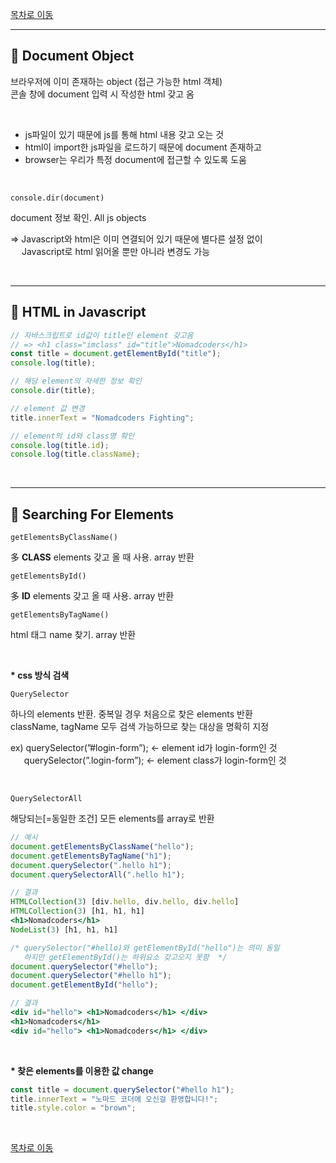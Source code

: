 [목차로 이동](https://github.com/jin-hyojoo/challenges_vanilla-Script/blob/main/README.md)

---
🎱 Document Object
---
브라우저에 이미 존재하는 object (접근 가능한 html 객체)    
콘솔 창에 document 입력 시 작성한 html 갖고 옴
    
</br>

- js파일이 있기 때문에 js를 통해 html 내용 갖고 오는 것
- html이 import한 js파일을 로드하기 때문에 document 존재하고
- browser는 우리가 특정 document에 접근할 수 있도록 도움

</br>

`console.dir(document)`

document 정보 확인. All js objects

⇒   Javascript와 html은 이미 연결되어 있기 때문에 별다른 설정 없이 </br>
　&nbsp;Javascript로 html 읽어올 뿐만 아니라 변경도 가능


</br>


---
🎱 HTML in Javascript
---

```jsx
// 자바스크립트로 id값이 title인 element 갖고옴
// => <h1 class="imclass" id="title">Nomadcoders</h1>
const title = document.getElementById("title");
console.log(title);

// 해당 element의 자세한 정보 확인
console.dir(title);

// element 값 변경
title.innerText = "Nomadcoders Fighting";

// element의 id와 class명 확인
console.log(title.id);
console.log(title.className);
```
</br>

---
🎱 Searching For Elements
---



`getElementsByClassName()`

多 **CLASS** elements 갖고 올 때 사용. array 반환 

`getElementsById()`

多 **ID** elements 갖고 올 때 사용. array 반환 

`getElementsByTagName()`

html 태그 name 찾기. array 반환

</br>
    
__* css 방식 검색__

`QuerySelector`  

하나의 elements 반환. 중복일 경우 처음으로 찾은 elements 반환    
className, tagName 모두 검색 가능하므로 찾는 대상을 명확히 지정 

ex) querySelector(”#login-form”);    ← element id가 login-form인 것 
</br>　&nbsp;&nbsp;querySelector(”.login-form”);    ← element class가 login-form인 것 

</br>

`QuerySelectorAll`  

해당되는[=동일한 조건] 모든 elements를 array로 반환

```jsx
// 예시
document.getElementsByClassName("hello");
document.getElementsByTagName("h1");
document.querySelector(".hello h1");
document.querySelectorAll(".hello h1");

// 결과
HTMLCollection(3) [div.hello, div.hello, div.hello]
HTMLCollection(3) [h1, h1, h1]
<h1>Nomadcoders</h1>
NodeList(3) [h1, h1, h1]

/* querySelector("#hello)와 getElementById("hello")는 의미 동일
   하지만 getElementById()는 하위요소 갖고오지 못함  */
document.querySelector("#hello");
document.querySelector("#hello h1");
document.getElementById("hello");

// 결과
<div id="hello"> <h1>Nomadcoders</h1> </div>
<h1>Nomadcoders</h1>
<div id="hello"> <h1>Nomadcoders</h1> </div>
```
</br>


__* 찾은 elements를 이용한 값 change__

```jsx
const title = document.querySelector("#hello h1");
title.innerText = "노마드 코더에 오신걸 환영합니다!";
title.style.color = "brown";
```

</br>

[목차로 이동](https://github.com/jin-hyojoo/challenges_vanilla-Script/blob/main/README.md)
